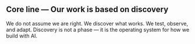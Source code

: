 ## Core line — Our work is based on discovery

We do not assume we are right. We discover what works. We test, observe, and adapt. Discovery is not a phase — it is the operating system for how we build with AI.


